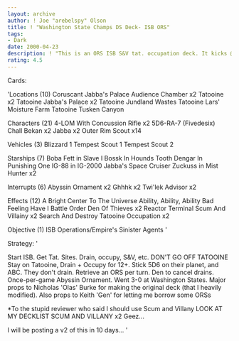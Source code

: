 ```yaml
---
layout: archive
author: ! Joe "arebelspy" Olson
title: ! "Washington State Champs DS Deck- ISB ORS"
tags:
- Dark
date: 2000-04-23
description: ! "This is an ORS ISB S&V tat. occupation deck. It kicks @$$"
rating: 4.5
---
```

Cards: 

'Locations (10)
Coruscant
Jabba's Palace Audience Chamber  x2
Tatooine  x2
Tatooine Jabba's Palace  x2
Tatooine Jundland Wastes
Tatooine Lars' Moisture Farm
Tatooine Tusken Canyon

Characters (21)
4-LOM With Concussion Rifle  x2
5D6-RA-7 (Fivedesix)
Chall Bekan  x2
Jabba  x2
Outer Rim Scout  x14

Vehicles (3)
Blizzard 1
Tempest Scout 1
Tempest Scout 2

Starships (7)
Boba Fett in Slave I
Bossk In Hounds Tooth
Dengar In Punishing One
IG-88 in IG-2000
Jabba's Space Cruiser
Zuckuss in Mist Hunter	x2

Interrupts (6)
Abyssin Ornament  x2
Ghhhk  x2
Twi'lek Advisor  x2

Effects (12)
A Bright Center To The Universe
Ability, Ability, Ability
Bad Feeling Have I
Battle Order
Den Of Thieves	x2
Reactor Terminal
Scum And Villainy  x2
Search And Destroy
Tatooine Occupation  x2

Objective (1)
ISB Operations/Empire's Sinister Agents '

Strategy: '

Start ISB. Get Tat. Sites. Drain, occupy, S&V, etc. DON'T GO OFF TATOOINE Stay on Tatooine, Drain + Occupy for 12+. Stick 5D6 on their planet, and ABC. They don't drain. Retrieve an ORS per turn. Den to cancel drains. Once-per-game Abyssin Ornament.  Went 3-0 at Washington States. Major props to Nicholas 'Olas' Burke for making the original deck (that I heavily modified). Also props to Keith 'Gen' for letting me borrow some ORSs

*To the stupid reviewer who said I should use Scum and Villany LOOK AT MY DECKLIST SCUM AND VILLANY x2 Geez...

I will be posting a v2 of this in 10 days... '